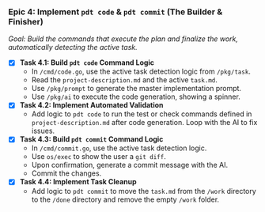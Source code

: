 ### **Epic 4: Implement `pdt code` & `pdt commit` (The Builder & Finisher)**

*Goal: Build the commands that execute the plan and finalize the work, automatically detecting the active task.*

* [x] **Task 4.1: Build `pdt code` Command Logic**
  * In `/cmd/code.go`, use the active task detection logic from `/pkg/task`.
  * Read the `project-description.md` and the active `task.md`.
  * Use `/pkg/prompt` to generate the master implementation prompt.
  * Use `/pkg/ai` to execute the code generation, showing a spinner.
* [x] **Task 4.2: Implement Automated Validation**
  * Add logic to `pdt code` to run the test or check commands defined in `project-description.md` after code generation. Loop with the AI to fix issues.
* [x] **Task 4.3: Build `pdt commit` Command Logic**
  * In `/cmd/commit.go`, use the active task detection logic.
  * Use `os/exec` to show the user a `git diff`.
  * Upon confirmation, generate a commit message with the AI.
  * Commit the changes.
* [x] **Task 4.4: Implement Task Cleanup**
  * Add logic to `pdt commit` to move the `task.md` from the `/work` directory to the `/done` directory and remove the empty `/work` folder.